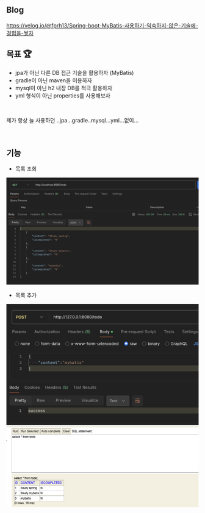 ## Blog
https://velog.io/@fprh13/Spring-boot-MyBatis-사용하기-익숙하지-않은-기술에-경험을-쌓자

## 목표 🏆

- jpa가 아닌 다른 DB 접근 기술을 활용하자 (MyBatis)
- gradle이 아닌 maven을 이용하자
- mysql이 아닌 h2 내장 DB를 적극 활용하자
- yml 형식이 아닌 properties를 사용해보자

<br>

제가 항상 늘 사용하던 ..jpa...gradle..mysql...yml...없이...

<br>

## 기능
- 목록 조회

<img src="./img/get.png">

- 목록 추가

<img src="./img/post.png">

<img src="./img/h2.png">



